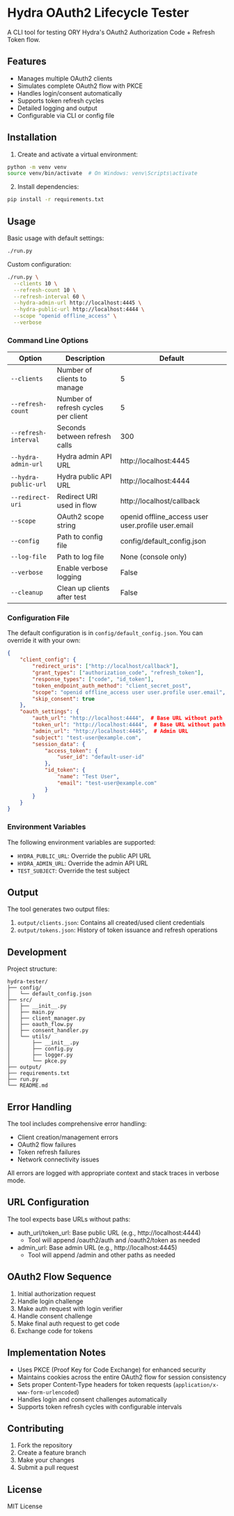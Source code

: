 # Hydra OAuth2 Lifecycle Tester

A CLI tool for testing ORY Hydra's OAuth2 Authorization Code + Refresh Token flow.

## Features

- Manages multiple OAuth2 clients
- Simulates complete OAuth2 flow with PKCE
- Handles login/consent automatically
- Supports token refresh cycles
- Detailed logging and output
- Configurable via CLI or config file

## Installation

1. Create and activate a virtual environment:
```bash
python -m venv venv
source venv/bin/activate  # On Windows: venv\Scripts\activate
```

2. Install dependencies:
```bash
pip install -r requirements.txt
```

## Usage

Basic usage with default settings:
```bash
./run.py
```

Custom configuration:
```bash
./run.py \
  --clients 10 \
  --refresh-count 10 \
  --refresh-interval 60 \
  --hydra-admin-url http://localhost:4445 \
  --hydra-public-url http://localhost:4444 \
  --scope "openid offline_access" \
  --verbose
```

### Command Line Options

| Option | Description | Default |
|--------|-------------|---------|
| `--clients` | Number of clients to manage | 5 |
| `--refresh-count` | Number of refresh cycles per client | 5 |
| `--refresh-interval` | Seconds between refresh calls | 300 |
| `--hydra-admin-url` | Hydra admin API URL | http://localhost:4445 |
| `--hydra-public-url` | Hydra public API URL | http://localhost:4444 |
| `--redirect-uri` | Redirect URI used in flow | http://localhost/callback |
| `--scope` | OAuth2 scope string | openid offline_access user user.profile user.email |
| `--config` | Path to config file | config/default_config.json |
| `--log-file` | Path to log file | None (console only) |
| `--verbose` | Enable verbose logging | False |
| `--cleanup` | Clean up clients after test | False |

### Configuration File

The default configuration is in `config/default_config.json`. You can override it with your own:

```json
{
    "client_config": {
        "redirect_uris": ["http://localhost/callback"],
        "grant_types": ["authorization_code", "refresh_token"],
        "response_types": ["code", "id_token"],
        "token_endpoint_auth_method": "client_secret_post",
        "scope": "openid offline_access user user.profile user.email",
        "skip_consent": true
    },
    "oauth_settings": {
        "auth_url": "http://localhost:4444",  # Base URL without path
        "token_url": "http://localhost:4444",  # Base URL without path
        "admin_url": "http://localhost:4445",  # Admin URL
        "subject": "test-user@example.com",
        "session_data": {
            "access_token": {
                "user_id": "default-user-id"
            },
            "id_token": {
                "name": "Test User",
                "email": "test-user@example.com"
            }
        }
    }
}
```

### Environment Variables

The following environment variables are supported:

- `HYDRA_PUBLIC_URL`: Override the public API URL
- `HYDRA_ADMIN_URL`: Override the admin API URL
- `TEST_SUBJECT`: Override the test subject

## Output

The tool generates two output files:

1. `output/clients.json`: Contains all created/used client credentials
2. `output/tokens.json`: History of token issuance and refresh operations

## Development

Project structure:
```
hydra-tester/
├── config/
│   └── default_config.json
├── src/
│   ├── __init__.py
│   ├── main.py
│   ├── client_manager.py
│   ├── oauth_flow.py
│   ├── consent_handler.py
│   └── utils/
│       ├── __init__.py
│       ├── config.py
│       ├── logger.py
│       └── pkce.py
├── output/
├── requirements.txt
├── run.py
└── README.md
```

## Error Handling

The tool includes comprehensive error handling:

- Client creation/management errors
- OAuth2 flow failures
- Token refresh failures
- Network connectivity issues

All errors are logged with appropriate context and stack traces in verbose mode.

## URL Configuration

The tool expects base URLs without paths:
- auth_url/token_url: Base public URL (e.g., http://localhost:4444)
  - Tool will append /oauth2/auth and /oauth2/token as needed
- admin_url: Base admin URL (e.g., http://localhost:4445)
  - Tool will append /admin and other paths as needed

## OAuth2 Flow Sequence

1. Initial authorization request
2. Handle login challenge
3. Make auth request with login verifier
4. Handle consent challenge
5. Make final auth request to get code
6. Exchange code for tokens

## Implementation Notes

- Uses PKCE (Proof Key for Code Exchange) for enhanced security
- Maintains cookies across the entire OAuth2 flow for session consistency
- Sets proper Content-Type headers for token requests (`application/x-www-form-urlencoded`)
- Handles login and consent challenges automatically
- Supports token refresh cycles with configurable intervals

## Contributing

1. Fork the repository
2. Create a feature branch
3. Make your changes
4. Submit a pull request

## License

MIT License
